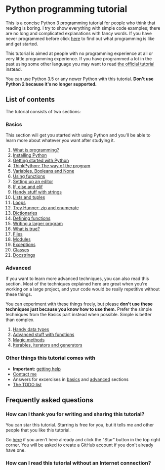 # Python programming tutorial

This is a concise Python 3 programming tutorial for people who think
that reading is boring. I try to show everything with simple code
examples; there are no long and complicated explanations with fancy
words. If you have never programmed before click
[here](basics/what-is-programming.md) to find out what programming is
like and get started.

This tutorial is aimed at people with no programming experience at all
or very little programming experience. If you have programmed a lot in
the past using some other language you may want to read [the official
tutorial](https://docs.python.org/3/tutorial/) instead.

You can use Python 3.5 or any newer Python with this tutorial. **Don't
use Python 2 because it's no longer supported.**

## List of contents

The tutorial consists of two sections:

### Basics

This section will get you started with using Python and you'll be able
to learn more about whatever you want after studying it.

1. [What is programming?](https://github.com/Ashleshk/Python-Program-Codes/blob/master/Basics/what-is-programming.md)
2. [Installing Python](https://github.com/Ashleshk/Python-Program-Codes/blob/master/Basics/installing-python.md)
3. [Getting started with Python](https://github.com/Ashleshk/Python-Program-Codes/blob/master/Basics/getting-started.md)
4. [ThinkPython: The way of the program](https://github.com/Ashleshk/Python-Program-Codes/blob/master/Basics/the-way-of-the-program.md)
5. [Variables, Booleans and None](https://github.com/Ashleshk/Python-Program-Codes/blob/master/Basics/variables.md)
6. [Using functions](https://github.com/Ashleshk/Python-Program-Codes/blob/master/Basics/using-functions.md)
7. [Setting up an editor](https://github.com/Ashleshk/Python-Program-Codes/blob/master/Basics/editor-setup.md)
8. [If, else and elif](https://github.com/Ashleshk/Python-Program-Codes/blob/master/Basics/if.md)
9. [Handy stuff with strings](https://github.com/Ashleshk/Python-Program-Codes/blob/master/Basics/handy-stuff-strings.md)
10. [Lists and tuples](https://github.com/Ashleshk/Python-Program-Codes/blob/master/Basics/lists-and-tuples.mdd)
11. [Loops](https://github.com/Ashleshk/Python-Program-Codes/blob/master/Basics/loops.md)
12. [Trey Hunner: zip and enumerate](https://github.com/Ashleshk/Python-Program-Codes/blob/master/Basics/trey-hunner-zip-and-enumerate.md)
13. [Dictionaries](https://github.com/Ashleshk/Python-Program-Codes/blob/master/Basics/dicts.md)
14. [Defining functions](https://github.com/Ashleshk/Python-Program-Codes/blob/master/Basics/defining-functions.md)
15. [Writing a larger program](https://github.com/Ashleshk/Python-Program-Codes/blob/master/Basics/larger-program.md)
16. [What is true?](https://github.com/Ashleshk/Python-Program-Codes/blob/master/Basics/what-is-true.md)
17. [Files](https://github.com/Ashleshk/Python-Program-Codes/blob/master/Basics/files.md)
18. [Modules](https://github.com/Ashleshk/Python-Program-Codes/blob/master/Basics/modules.md)
19. [Exceptions](https://github.com/Ashleshk/Python-Program-Codes/blob/master/Basics/exceptions.md)
20. [Classes](https://github.com/Ashleshk/Python-Program-Codes/blob/master/Basics/classes.md)
21. [Docstrings](https://github.com/Ashleshk/Python-Program-Codes/blob/master/Basics/docstrings.md)


### Advanced

If you want to learn more advanced techniques, you can also read this
section. Most of the techniques explained here are great when you're
working on a large project, and your code would be really repetitive
without these things.

You can experiment with these things freely, but please **don't use these
techniques just because you know how to use them.** Prefer the simple
techniques from the Basics part instead when possible. Simple is better
than complex.

1. [Handy data types](https://github.com/Ashleshk/Python-Program-Codes/blob/master/advanced/datatypes.md)
2. [Advanced stuff with functions](https://github.com/Ashleshk/Python-Program-Codes/blob/master/advanced/functions.md)
3. [Magic methods](https://github.com/Ashleshk/Python-Program-Codes/blob/master/advanced/magicmethods.md)
4. [Iterables, iterators and generators](https://github.com/Ashleshk/Python-Program-Codes/blob/master/advanced/iters.md)

### Other things this tutorial comes with

- **Important:** [getting help](https://github.com/Ashleshk/Python-Program-Codes/blob/master/getting-help.md)
- [Contact me](https://github.com/Ashleshk/Python-Program-Codes/blob/master/contact-me.md)
- Answers for excercises in [basics](https://github.com/Ashleshk/Python-Program-Codes/tree/master/Basics) and
    [advanced](https://github.com/Ashleshk/Python-Program-Codes/tree/master/advanced) sections
- [The TODO list](https://github.com/Ashleshk/Python-Program-Codes/blob/master/TODO.md)

## Frequently asked questions

### How can I thank you for writing and sharing this tutorial?

You can star this tutorial. Starring is free for you, but it tells me
and other people that you like this tutorial.

Go [here](https://github.com//python-tutorial) if you aren't here
already and click the "Star" button in the top right corner. You will be
asked to create a GitHub account if you don't already have one.

### How can I read this tutorial without an Internet connection?



